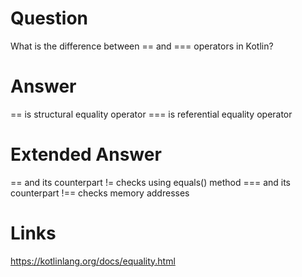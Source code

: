 # Question
What is the difference between == and === operators in Kotlin?
# Answer
== is structural equality operator
=== is referential equality operator
# Extended Answer
== and its counterpart != checks using equals() method
=== and its counterpart !== checks memory addresses
# Links
https://kotlinlang.org/docs/equality.html